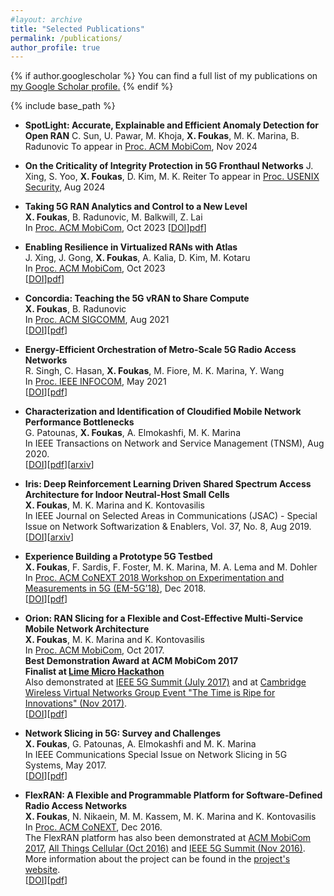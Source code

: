 ```yaml
---
#layout: archive
title: "Selected Publications"
permalink: /publications/
author_profile: true
---
```


{% if author.googlescholar %}
  You can find a full list of my publications on <u><a href="{{author.googlescholar}}">my Google Scholar profile</a>.</u>
{% endif %}

{% include base_path %}

* **SpotLight: Accurate, Explainable and Efficient Anomaly Detection for Open RAN** 
  C. Sun, U. Pawar, M. Khoja, **X. Foukas**, M. K. Marina, B. Radunovic 
  To appear in [Proc. ACM MobiCom](https://sigmobile.org/mobicom/2024), Nov 2024 

* **On the Criticality of Integrity Protection in 5G Fronthaul Networks** 
  J. Xing, S. Yoo, **X. Foukas**, D. Kim, M. K. Reiter 
  To appear in [Proc. USENIX Security](https://www.usenix.org/conference/usenixsecurity24), Aug 2024  

* **Taking 5G RAN Analytics and Control to a New Level**  
  **X. Foukas**, B. Radunovic, M. Balkwill, Z. Lai  
  In [Proc. ACM MobiCom](https://sigmobile.org/mobicom/2023/), Oct 2023 
  [[DOI](https://doi.org/10.1145/3570361.3592493)][pdf](https://xfoukas.github.io/files/janus_mobicom23.pdf)]  

* **Enabling Resilience in Virtualized RANs with Atlas**  
  J. Xing, J. Gong, **X. Foukas**, A. Kalia, D. Kim, M. Kotaru  
  In [Proc. ACM MobiCom](https://sigmobile.org/mobicom/2023/), Oct 2023  
  [[DOI](https://doi.org/10.1145/3570361.3613276)][pdf](https://xfoukas.github.io/files/atlas_mobicom23.pdf)]

* **Concordia: Teaching the 5G vRAN to Share Compute**  
  **X. Foukas**, B. Radunovic  
  In [Proc. ACM SIGCOMM](https://conferences.sigcomm.org/sigcomm/2021/), Aug 2021  
  [[DOI](https://doi.org/10.1145/3452296.3472894)][[pdf](https://xfoukas.github.io/files/concordia_sigcomm21.pdf)]

* **Energy-Efficient Orchestration of Metro-Scale 5G Radio Access Networks**  
  R. Singh, C. Hasan, **X. Foukas**, M. Fiore, M. K. Marina, Y. Wang  
  In [Proc. IEEE INFOCOM](https://infocom2021.ieee-infocom.org/), May 2021  
  [[DOI](https://doi.org/10.1109/INFOCOM42981.2021.9488786)][[pdf](https://xfoukas.github.io/files/5genergy_infocom21.pdf)]

* **Characterization and Identification of Cloudified Mobile Network Performance Bottlenecks**  
  G. Patounas, **X. Foukas**, A. Elmokashfi, M. K. Marina  
  In IEEE Transactions on Network and Service Management (TNSM), Aug 2020.  
  [[DOI](https://doi.org/10.1109/TNSM.2020.3018538)][[pdf](https://www.research.ed.ac.uk/portal/files/160831937/Characterization_and_Identification_PATOUNAS_DOA17082020_AFV.pdf)][[arxiv](https://arxiv.org/abs/2007.11472)]

* **Iris: Deep Reinforcement Learning Driven Shared Spectrum Access Architecture for Indoor Neutral-Host Small Cells**  
  **X. Foukas**, M. K. Marina and K. Kontovasilis   
  In IEEE Journal on Selected Areas in Communications (JSAC) - Special Issue on Network Softwarization & Enablers, Vol. 37, No. 8, Aug 2019.   
  [[DOI](https://doi.org/10.1109/JSAC.2019.2927067)][[arxiv](https://arxiv.org/abs/1812.06183)]  

* **Experience Building a Prototype 5G Testbed**  
  **X. Foukas**, F. Sardis, F. Foster, M. K. Marina, M. A. Lema and M. Dohler  
  In [Proc. ACM CoNEXT 2018 Workshop on Experimentation and Measurements in 5G (EM-5G’18)](https://conferences2.sigcomm.org/co-next/2018/#!/workshop-em5g), Dec 2018.  
  [[DOI](https://doi.org/10.1145/3286680.3286683)][[pdf](https://www.research.ed.ac.uk/portal/files/77048341/experience_building_a_prototype_5G_testbed.pdf)]  

* **Orion: RAN Slicing for a Flexible and Cost-Effective Multi-Service Mobile Network Architecture**  
  **X. Foukas**, M. K. Marina and K. Kontovasilis  
  In [Proc. ACM MobiCom](https://www.sigmobile.org/mobicom/2017/), Oct 2017.  
  **Best Demonstration Award at ACM MobiCom 2017**  
  **Finalist at [Lime Micro Hackathon](https://www.btplc.com/btinfinitylab/LimeMicro/)**  
  Also demonstrated at [IEEE 5G Summit (July 2017)](http://www.5gsummit.org/greece/) and at [Cambridge Wireless Virtual Networks Group Event "The Time is Ripe for Innovations" (Nov 2017)](https://www.cambridgewireless.co.uk/events/67373-virtual-networks-sig-the-time-is-ripe-for-in/).  
  [[DOI](https://doi.org/10.1145/3117811.3117831)][[pdf](https://www.research.ed.ac.uk/portal/files/42138372/orion_final_version_2.pdf)]  

*  **Network Slicing in 5G: Survey and Challenges**  
   **X. Foukas**, G. Patounas, A. Elmokashfi and M. K. Marina  
   In IEEE Communications Special Issue on Network Slicing in 5G Systems, May 2017.  
   [[DOI](https://doi.org/10.1109/MCOM.2017.1600951)][[pdf](https://www.research.ed.ac.uk/portal/files/32883461/network_slicing_5g_final_version_1.pdf)]  

*  **FlexRAN: A Flexible and Programmable Platform for Software-Defined Radio Access Networks**  
   **X. Foukas**, N. Nikaein, M. M. Kassem, M. K. Marina and K. Kontovasilis  
   In [Proc. ACM CoNEXT](http://conferences2.sigcomm.org/co-next/2016), Dec 2016.  
   The FlexRAN platform has also been demonstrated at [ACM MobiCom 2017](https://www.sigmobile.org/mobicom/2017/), [All Things Cellular (Oct 2016)](https://networks.inf.ed.ac.uk/atc/index.html) and [IEEE 5G Summit (Nov 2016)](http://www.5gsummit.org/berlin/).  
   More information about the project can be found in the [project's website](https://networks.inf.ed.ac.uk/flexran/).  
   [[DOI](https://doi.org/10.1145/2999572.2999599)][[pdf](https://www.research.ed.ac.uk/portal/files/28562578/flexran_1.pdf)]


